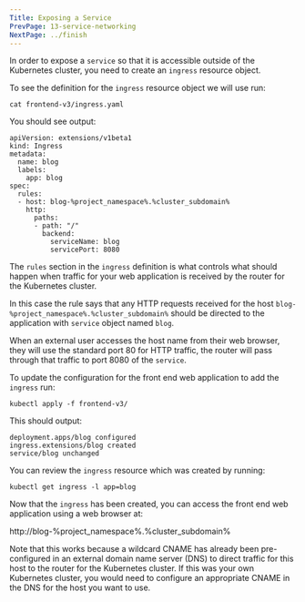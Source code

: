 ```yaml
---
Title: Exposing a Service
PrevPage: 13-service-networking
NextPage: ../finish
---
```


In order to expose a `service` so that it is accessible outside of the Kubernetes cluster, you need to create an `ingress` resource object.

To see the definition for the `ingress` resource object we will use run:

```execute
cat frontend-v3/ingress.yaml
```

You should see output:

```
apiVersion: extensions/v1beta1
kind: Ingress
metadata:
  name: blog
  labels:
    app: blog
spec:
  rules:
  - host: blog-%project_namespace%.%cluster_subdomain%
    http:
      paths:
      - path: "/"
        backend:
          serviceName: blog
          servicePort: 8080
```

The `rules` section in the `ingress` definition is what controls what should happen when traffic for your web application is received by the router for the Kubernetes cluster.

In this case the rule says that any HTTP requests received for the host `blog-%project_namespace%.%cluster_subdomain%` should be directed to the application with `service` object named `blog`.

When an external user accesses the host name from their web browser, they will use the standard port 80 for HTTP traffic, the router will pass through that traffic to port 8080 of the `service`.

To update the configuration for the front end web application to add the `ingress` run:

```execute
kubectl apply -f frontend-v3/
```

This should output:

```
deployment.apps/blog configured
ingress.extensions/blog created
service/blog unchanged
```

You can review the `ingress` resource which was created by running:

```execute
kubectl get ingress -l app=blog
```

Now that the `ingress` has been created, you can access the front end web application using a web browser at:

http://blog-%project_namespace%.%cluster_subdomain%

Note that this works because a wildcard CNAME has already been pre-configured in an external domain name server (DNS) to direct traffic for this host to the router for the Kubernetes cluster. If this was your own Kubernetes cluster, you would need to configure an appropriate CNAME in the DNS for the host you want to use.
